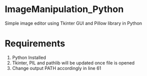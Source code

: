# ImageManipulation_Python
Simple image editor using Tkinter GUI and Pillow library in Python

# Requirements
1. Python Installed
2. Tkinter, PIL and pathlib will be updated once file is opened
3. Change output PATH accordingly in line 61
